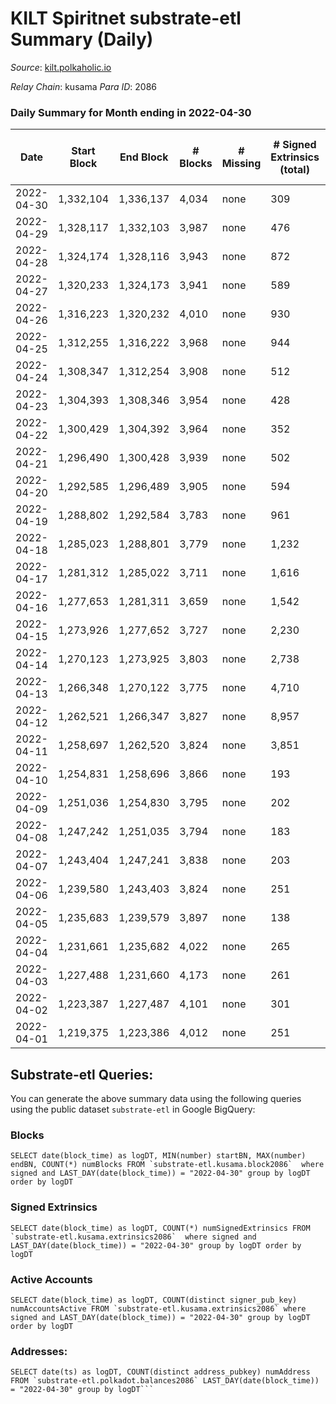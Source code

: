 # KILT Spiritnet substrate-etl Summary (Daily)

_Source_: [kilt.polkaholic.io](https://kilt.polkaholic.io)

*Relay Chain*: kusama
*Para ID*: 2086



### Daily Summary for Month ending in 2022-04-30


| Date | Start Block | End Block | # Blocks | # Missing | # Signed Extrinsics (total) | # Active Accounts | # Addresses with Balances | # Events | # Transfers | # XCM Transfers In | # XCM Transfers Out |
| ---- | ----------- | --------- | -------- | --------- | --------------------------- | ----------------- | ------------------------- | -------- | ----------- | ------------------ | ------------------- |
| 2022-04-30 | 1,332,104 | 1,336,137 | 4,034 | none | 309 | 111 | 14,474 | 309,048 | 149 ($382,706) |   |   |
| 2022-04-29 | 1,328,117 | 1,332,103 | 3,987 | none | 476 | 150 | 14,458 | 306,676 | 194 ($1,455,601) |   |   |
| 2022-04-28 | 1,324,174 | 1,328,116 | 3,943 | none | 872 | 253 | 14,436 | 306,377 | 455 ($1,837,134) |   |   |
| 2022-04-27 | 1,320,233 | 1,324,173 | 3,941 | none | 589 | 183 | 14,378 | 303,695 | 243 ($1,709,027) |   |   |
| 2022-04-26 | 1,316,223 | 1,320,232 | 4,010 | none | 930 | 299 | 14,344 | 311,658 | 607 ($2,985,520) |   |   |
| 2022-04-25 | 1,312,255 | 1,316,222 | 3,968 | none | 944 | 282 | 14,230 | 308,836 | 610 ($6,189,941) |   |   |
| 2022-04-24 | 1,308,347 | 1,312,254 | 3,908 | none | 512 | 112 | 14,107 | 301,259 | 165 ($161,916) |   |   |
| 2022-04-23 | 1,304,393 | 1,308,346 | 3,954 | none | 428 | 77 | 14,087 | 304,117 | 62 ($82,365.45) |   |   |
| 2022-04-22 | 1,300,429 | 1,304,392 | 3,964 | none | 352 | 67 | 14,079 | 304,152 | 45 ($37,135.52) |   |   |
| 2022-04-21 | 1,296,490 | 1,300,428 | 3,939 | none | 502 | 90 | 14,073 | 303,609 | 95 ($429,574) |   |   |
| 2022-04-20 | 1,292,585 | 1,296,489 | 3,905 | none | 594 | 83 | 14,068 | 301,776 | 63 ($71,981.07) |   |   |
| 2022-04-19 | 1,288,802 | 1,292,584 | 3,783 | none | 961 | 131 | 14,059 | 295,846 | 100 ($153,576) |   |   |
| 2022-04-18 | 1,285,023 | 1,288,801 | 3,779 | none | 1,232 | 110 | 14,046 | 298,327 | 118 ($249,096) |   |   |
| 2022-04-17 | 1,281,312 | 1,285,022 | 3,711 | none | 1,616 | 76 | 14,028 | 297,126 | 73 ($137,440) |   |   |
| 2022-04-16 | 1,277,653 | 1,281,311 | 3,659 | none | 1,542 | 92 | 14,019 | 292,224 | 101 ($129,684) |   |   |
| 2022-04-15 | 1,273,926 | 1,277,652 | 3,727 | none | 2,230 | 100 | 14,005 | 303,315 | 75 ($186,238) |   |   |
| 2022-04-14 | 1,270,123 | 1,273,925 | 3,803 | none | 2,738 | 115 | 13,987 | 312,762 | 121 ($436,673) |   |   |
| 2022-04-13 | 1,266,348 | 1,270,122 | 3,775 | none | 4,710 | 225 | 13,951 | 329,722 | 286 ($7,816,185) |   |   |
| 2022-04-12 | 1,262,521 | 1,266,347 | 3,827 | none | 8,957 | 294 | 13,831 | 369,950 | 327 ($402,310) |   |   |
| 2022-04-11 | 1,258,697 | 1,262,520 | 3,824 | none | 3,851 | 244 | 13,665 | 323,611 | 298 ($393,757) |   |   |
| 2022-04-10 | 1,254,831 | 1,258,696 | 3,866 | none | 193 | 101 | 13,556 | 294,377 | 113 ($119,637) |   |   |
| 2022-04-09 | 1,251,036 | 1,254,830 | 3,795 | none | 202 | 108 | 13,549 | 289,230 | 130 ($216,725) |   |   |
| 2022-04-08 | 1,247,242 | 1,251,035 | 3,794 | none | 183 | 107 | 13,535 | 289,095 | 96 ($354,905) |   |   |
| 2022-04-07 | 1,243,404 | 1,247,241 | 3,838 | none | 203 | 102 | 13,529 | 292,512 | 102 ($1,336,495) |   |   |
| 2022-04-06 | 1,239,580 | 1,243,403 | 3,824 | none | 251 | 113 | 13,513 | 291,662 | 131 ($240,113) |   |   |
| 2022-04-05 | 1,235,683 | 1,239,579 | 3,897 | none | 138 | 87 | 13,498 | 296,902 | 56 ($83,582.35) |   |   |
| 2022-04-04 | 1,231,661 | 1,235,682 | 4,022 | none | 265 | 123 | 13,488 | 307,387 | 147 ($217,503) |   |   |
| 2022-04-03 | 1,227,488 | 1,231,660 | 4,173 | none | 261 | 149 | 13,474 | 318,836 | 155 ($490,690) |   |   |
| 2022-04-02 | 1,223,387 | 1,227,487 | 4,101 | none | 301 | 153 | 13,453 | 313,466 | 206 ($600,993) |   |   |
| 2022-04-01 | 1,219,375 | 1,223,386 | 4,012 | none | 251 | 116 | 13,432 | 306,433 | 164 ($377,588) |   |   |

## Substrate-etl Queries:
You can generate the above summary data using the following queries using the public dataset `substrate-etl` in Google BigQuery:


### Blocks
```
SELECT date(block_time) as logDT, MIN(number) startBN, MAX(number) endBN, COUNT(*) numBlocks FROM `substrate-etl.kusama.block2086`  where signed and LAST_DAY(date(block_time)) = "2022-04-30" group by logDT order by logDT
```


### Signed Extrinsics
```
SELECT date(block_time) as logDT, COUNT(*) numSignedExtrinsics FROM `substrate-etl.kusama.extrinsics2086`  where signed and LAST_DAY(date(block_time)) = "2022-04-30" group by logDT order by logDT
```


### Active Accounts
```
SELECT date(block_time) as logDT, COUNT(distinct signer_pub_key) numAccountsActive FROM `substrate-etl.kusama.extrinsics2086` where signed and LAST_DAY(date(block_time)) = "2022-04-30" group by logDT order by logDT
```


### Addresses:
```
SELECT date(ts) as logDT, COUNT(distinct address_pubkey) numAddress FROM `substrate-etl.polkadot.balances2086` LAST_DAY(date(block_time)) = "2022-04-30" group by logDT```


